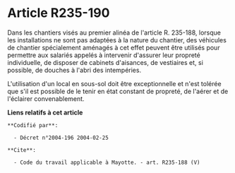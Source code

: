 # Article R235-190

Dans les chantiers visés au premier alinéa de l'article R. 235-188, lorsque les installations ne sont pas adaptées à la
nature du chantier, des véhicules de chantier spécialement aménagés à cet effet peuvent être utilisés pour permettre aux
salariés appelés à intervenir d'assurer leur propreté individuelle, de disposer de cabinets d'aisances, de vestiaires et, si
possible, de douches à l'abri des intempéries. 

L'utilisation d'un local en sous-sol doit être exceptionnelle et n'est tolérée que s'il est possible de le tenir en état
constant de propreté, de l'aérer et de l'éclairer convenablement.

**Liens relatifs à cet article**

	**Codifié par**:

	  - Décret n°2004-196 2004-02-25

	**Cite**:

	  - Code du travail applicable à Mayotte. - art. R235-188 (V)
